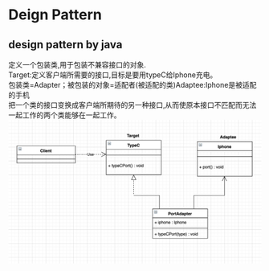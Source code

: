 # Deign Pattern
design pattern by java
------
定义一个包装类,用于包装不兼容接口的对象.  
Target:定义客户端所需要的接口,目标是要用typeC给Iphone充电。      
包装类=Adapter；被包装的对象=适配者(被适配的类)Adaptee:Iphone是被适配的手机     
把一个类的接口变换成客户端所期待的另一种接口,从而使原本接口不匹配而无法一起工作的两个类能够在一起工作。 
![image](https://github.com/Li2210/deignPatternStudy/blob/master/img/adapter.png) 

  
